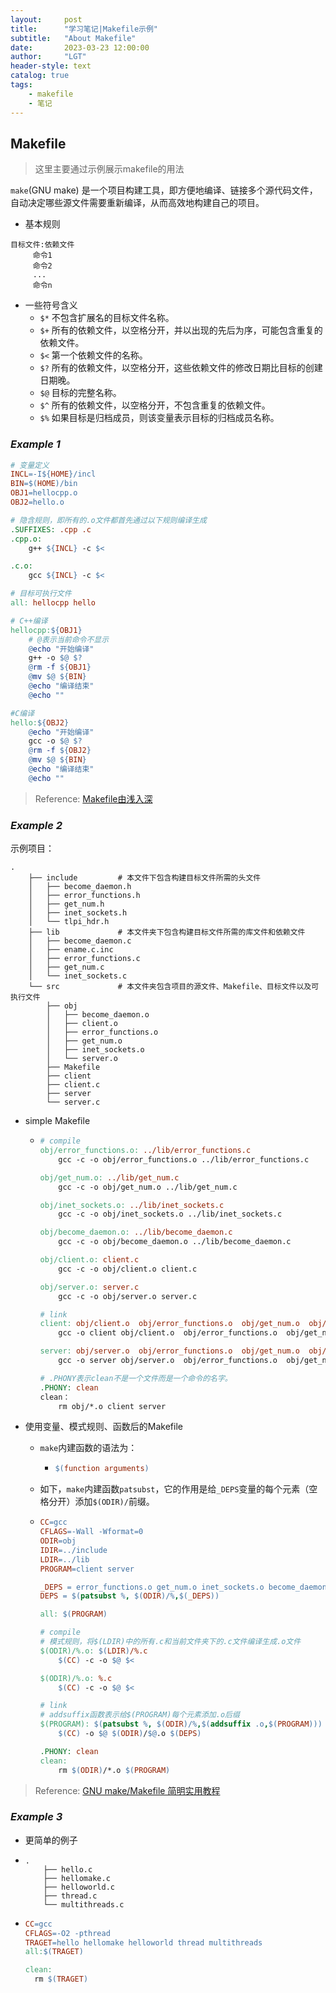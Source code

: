 ```yaml
---
layout:     post
title:      "学习笔记|Makefile示例"
subtitle:   "About Makefile"
date:       2023-03-23 12:00:00
author:     "LGT"
header-style: text
catalog: true
tags:
    - makefile
    - 笔记
---
```


## Makefile

> 这里主要通过示例展示makefile的用法

`make`(GNU make) 是一个项目构建工具，即方便地编译、链接多个源代码文件，自动决定哪些源文件需要重新编译，从而高效地构建自己的项目。

- 基本规则

```
目标文件:依赖文件
     命令1
     命令2
     ...
     命令n
```

- 一些符号含义
  - `$*`  不包含扩展名的目标文件名称。
  - `$+`  所有的依赖文件，以空格分开，并以出现的先后为序，可能包含重复的依赖文件。
  - `$<`  第一个依赖文件的名称。
  - `$?`  所有的依赖文件，以空格分开，这些依赖文件的修改日期比目标的创建日期晚。
  - `$@`  目标的完整名称。
  - `$^`  所有的依赖文件，以空格分开，不包含重复的依赖文件。
  - `$%`  如果目标是归档成员，则该变量表示目标的归档成员名称。

### *Example 1*

```makefile
# 变量定义
INCL=-I${HOME}/incl
BIN=$(HOME)/bin
OBJ1=hellocpp.o
OBJ2=hello.o

# 隐含规则，即所有的.o文件都首先通过以下规则编译生成
.SUFFIXES: .cpp .c
.cpp.o:
	g++ ${INCL} -c $<

.c.o:
	gcc ${INCL} -c $<

# 目标可执行文件
all: hellocpp hello

# C++编译
hellocpp:${OBJ1}
	# @表示当前命令不显示
	@echo "开始编译"
	g++ -o $@ $?
	@rm -f ${OBJ1}
	@mv $@ ${BIN}
	@echo "编译结束"
	@echo ""

#C编译
hello:${OBJ2}
	@echo "开始编译"
	gcc -o $@ $?
	@rm -f ${OBJ2}
	@mv $@ ${BIN}
	@echo "编译结束"
	@echo ""
```

> Reference: [Makefile由浅入深](https://zhuanlan.zhihu.com/p/47390641)

### *Example 2*

示例项目：

```
.
    ├── include         # 本文件下包含构建目标文件所需的头文件
    │   ├── become_daemon.h
    │   ├── error_functions.h
    │   ├── get_num.h
    │   ├── inet_sockets.h
    │   └── tlpi_hdr.h
    ├── lib             # 本文件夹下包含构建目标文件所需的库文件和依赖文件
    │   ├── become_daemon.c
    │   ├── ename.c.inc
    │   ├── error_functions.c
    │   ├── get_num.c
    │   └── inet_sockets.c
    └── src             # 本文件夹包含项目的源文件、Makefile、目标文件以及可执行文件
        ├── obj
        │   ├── become_daemon.o
        │   ├── client.o
        │   ├── error_functions.o
        │   ├── get_num.o
        │   ├── inet_sockets.o
        │   └── server.o
        ├── Makefile
        ├── client
        ├── client.c
        ├── server
        └── server.c
```

- simple Makefile

  - ```makefile
    # compile
    obj/error_functions.o: ../lib/error_functions.c
        gcc -c -o obj/error_functions.o ../lib/error_functions.c 
    
    obj/get_num.o: ../lib/get_num.c
        gcc -c -o obj/get_num.o ../lib/get_num.c 
    
    obj/inet_sockets.o: ../lib/inet_sockets.c
        gcc -c -o obj/inet_sockets.o ../lib/inet_sockets.c 
    
    obj/become_daemon.o: ../lib/become_daemon.c
        gcc -c -o obj/become_daemon.o ../lib/become_daemon.c 
    
    obj/client.o: client.c
        gcc -c -o obj/client.o client.c 
    
    obj/server.o: server.c
        gcc -c -o obj/server.o server.c 
    
    # link
    client: obj/client.o  obj/error_functions.o  obj/get_num.o  obj/inet_sockets.o  obj/become_daemon.o 
        gcc -o client obj/client.o  obj/error_functions.o  obj/get_num.o  obj/inet_sockets.o  obj/become_daemon.o 
    
    server: obj/server.o  obj/error_functions.o  obj/get_num.o  obj/inet_sockets.o  obj/become_daemon.o 
        gcc -o server obj/server.o  obj/error_functions.o  obj/get_num.o  obj/inet_sockets.o  obj/become_daemon.
    
    # .PHONY表示clean不是一个文件而是一个命令的名字。
    .PHONY: clean
    clean：
        rm obj/*.o client server
    ```

- 使用变量、模式规则、函数后的Makefile

  - `make`内建函数的语法为：

    - ```makefile
      $(function arguments)
      ```

  - 如下，`make`内建函数`patsubst`，它的作用是给`_DEPS`变量的每个元素（空格分开）添加`$(ODIR)/`前缀。

  - ```makefile
    CC=gcc
    CFLAGS=-Wall -Wformat=0
    ODIR=obj
    IDIR=../include
    LDIR=../lib
    PROGRAM=client server
    
    _DEPS = error_functions.o get_num.o inet_sockets.o become_daemon.o
    DEPS = $(patsubst %, $(ODIR)/%,$(_DEPS))
    
    all: $(PROGRAM)
    
    # compile
    # 模式规则，将$(LDIR)中的所有.c和当前文件夹下的.c文件编译生成.o文件
    $(ODIR)/%.o: $(LDIR)/%.c
        $(CC) -c -o $@ $<
    
    $(ODIR)/%.o: %.c
        $(CC) -c -o $@ $< 
    
    # link
    # addsuffix函数表示给$(PROGRAM)每个元素添加.o后缀
    $(PROGRAM): $(patsubst %, $(ODIR)/%,$(addsuffix .o,$(PROGRAM))) $(DEPS)
        $(CC) -o $@ $(ODIR)/$@.o $(DEPS) 
    
    .PHONY: clean
    clean: 
        rm $(ODIR)/*.o $(PROGRAM)
    ```

> Reference: [GNU make/Makefile 简明实用教程](https://zhuanlan.zhihu.com/p/376493209)

### *Example 3*

- 更简单的例子

- ```
  .
      ├── hello.c
      ├── hellomake.c
      ├── helloworld.c
      ├── thread.c
      └── multithreads.c
  ```

- ```makefile
  CC=gcc
  CFLAGS=-O2 -pthread
  TRAGET=hello hellomake helloworld thread multithreads
  all:$(TRAGET)
  
  clean:
  	rm $(TRAGET)
  ```